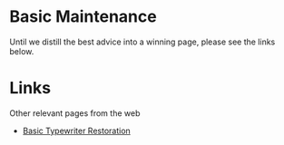 <!-- TITLE: Basic Maintenance -->
<!-- SUBTITLE: General cleaning and upkeep -->

# Basic Maintenance
Until we distill the best advice into a winning page, please see the links below.

# Links
Other relevant pages from the web

* [Basic Typewriter Restoration](http://site.xavier.edu/polt/typewriters/tw-restoration.html)